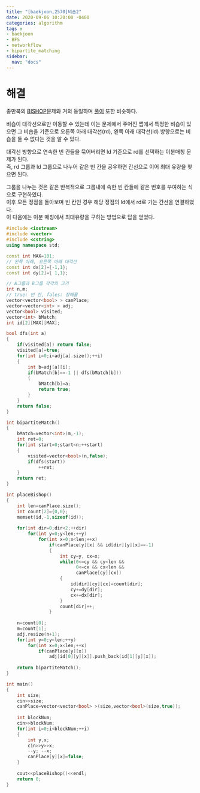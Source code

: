 ```yaml
---
title: "[baekjoon,2570]비숍2"
date: 2020-09-06 10:20:00 -0400
categories: algorithm 
tags :
- baekjoon
- BFS 
- networkflow
- bipartite_matching
sidebar:
  nav: "docs"
---
```

# 해결  
종만북의 [BISHOP](https://algospot.com/judge/problem/read/BISHOPS)문제와 거의 동일하며 [풀이](https://github.com/jja08111/algorithm/tree/master/algospot/BISHOPS) 또한 비슷하다.  

비숍이 대각선으로만 이동할 수 있는데 이는 문제에서 주어진 맵에서 특정한 비숍이 있으면 그 비숍을 기준으로 오른쪽 아래 대각선(rd), 왼쪽 아래 대각선(ld) 방향으로는 비숍을 둘 수 없다는 것을 알 수 있다.  

대각선 방향으로 연속한 빈 칸들을 묶어버리면 ld 기준으로 rd를 선택하는 이분매칭 문제가 된다.  
즉, rd 그룹과 ld 그룹으로 나누어 같은 빈 칸을 공유하면 간선으로 이어 최대 유량을 찾으면 된다.  

그룹을 나누는 것은 같은 반복적으로 그룹내에 속한 빈 칸들에 같은 번호를 부여하는 식으로 구현하였다.  
이후 모든 정점을 돌아보며 빈 칸인 경우 해당 정점의 ld에서 rd로 가는 간선을 연결하였다.  
이 다음에는 이분 매칭에서 최대유량을 구하는 방법으로 답을 얻었다.  
```c++
#include <iostream>
#include <vector>
#include <cstring>
using namespace std;

const int MAX=101;
// 왼쪽 아래, 오른쪽 아래 대각선
const int dx[2]={-1,1};
const int dy[2]={ 1,1};

// A그룹과 B그룹 각각의 크기
int n,m;
// true: 빈 칸, fales: 장애물
vector<vector<bool> > canPlace;
vector<vector<int> > adj;
vector<bool> visited;
vector<int> bMatch;
int id[2][MAX][MAX];

bool dfs(int a)
{
    if(visited[a]) return false;
    visited[a]=true;
    for(int i=0;i<adj[a].size();++i)
    {
        int b=adj[a][i];
        if(bMatch[b]==-1 || dfs(bMatch[b]))
        {
            bMatch[b]=a;
            return true;
        }
    }
    return false;
}

int bipartiteMatch()
{
    bMatch=vector<int>(m,-1);
    int ret=0;
    for(int start=0;start<n;++start)
    {
        visited=vector<bool>(n,false);
        if(dfs(start))
            ++ret;
    }
    return ret;
}

int placeBishop()
{
    int len=canPlace.size();
    int count[2]={0,0};
    memset(id,-1,sizeof(id));
    
    for(int dir=0;dir<2;++dir)
        for(int y=0;y<len;++y)
            for(int x=0;x<len;++x)
                if(canPlace[y][x] && id[dir][y][x]==-1)
                {
                    int cy=y, cx=x;
                    while(0<=cy && cy<len &&
                          0<=cx && cx<len && 
                          canPlace[cy][cx])
                    {
                        id[dir][cy][cx]=count[dir];
                        cy+=dy[dir];
                        cx+=dx[dir];
                    }
                    count[dir]++;
                }
    
    n=count[0];
    m=count[1];
    adj.resize(n+1);
    for(int y=0;y<len;++y)
        for(int x=0;x<len;++x)
            if(canPlace[y][x])
                adj[id[0][y][x]].push_back(id[1][y][x]);
    
    return bipartiteMatch();
}

int main()
{
    int size;
    cin>>size;
    canPlace=vector<vector<bool> >(size,vector<bool>(size,true));
    
    int blockNum;
    cin>>blockNum;
    for(int i=0;i<blockNum;++i)
    {
        int y,x;
        cin>>y>>x;
        --y; --x;
        canPlace[y][x]=false;
    }
    
    cout<<placeBishop()<<endl;
    return 0;
}
```
